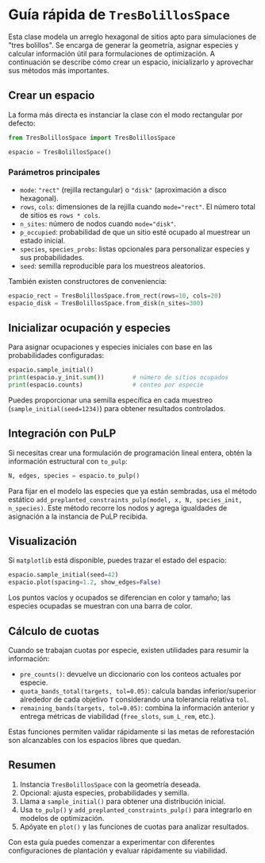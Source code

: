 # Guía rápida de `TresBolillosSpace`

Esta clase modela un arreglo hexagonal de sitios apto para simulaciones de "tres bolillos". Se encarga de generar la geometría, asignar especies y calcular información útil para formulaciones de optimización. A continuación se describe cómo crear un espacio, inicializarlo y aprovechar sus métodos más importantes.

## Crear un espacio

La forma más directa es instanciar la clase con el modo rectangular por defecto:

```python
from TresBolillosSpace import TresBolillosSpace

espacio = TresBolillosSpace()
```

### Parámetros principales

- `mode`: `"rect"` (rejilla rectangular) o `"disk"` (aproximación a disco hexagonal).
- `rows`, `cols`: dimensiones de la rejilla cuando `mode="rect"`. El número total de sitios es `rows * cols`.
- `n_sites`: número de nodos cuando `mode="disk"`.
- `p_occupied`: probabilidad de que un sitio esté ocupado al muestrear un estado inicial.
- `species`, `species_probs`: listas opcionales para personalizar especies y sus probabilidades.
- `seed`: semilla reproducible para los muestreos aleatorios.

También existen constructores de conveniencia:

```python
espacio_rect = TresBolillosSpace.from_rect(rows=10, cols=20)
espacio_disk = TresBolillosSpace.from_disk(n_sites=300)
```

## Inicializar ocupación y especies

Para asignar ocupaciones y especies iniciales con base en las probabilidades configuradas:

```python
espacio.sample_initial()
print(espacio.y_init.sum())        # número de sitios ocupados
print(espacio.counts)              # conteo por especie
```

Puedes proporcionar una semilla específica en cada muestreo (`sample_initial(seed=1234)`) para obtener resultados controlados.

## Integración con PuLP

Si necesitas crear una formulación de programación lineal entera, obtén la información estructural con `to_pulp`:

```python
N, edges, species = espacio.to_pulp()
```

Para fijar en el modelo las especies que ya están sembradas, usa el método estático `add_preplanted_constraints_pulp(model, x, N, species_init, n_species)`. Este método recorre los nodos y agrega igualdades de asignación a la instancia de PuLP recibida.

## Visualización

Si `matplotlib` está disponible, puedes trazar el estado del espacio:

```python
espacio.sample_initial(seed=42)
espacio.plot(spacing=1.2, show_edges=False)
```

Los puntos vacíos y ocupados se diferencian en color y tamaño; las especies ocupadas se muestran con una barra de color.

## Cálculo de cuotas

Cuando se trabajan cuotas por especie, existen utilidades para resumir la información:

- `pre_counts()`: devuelve un diccionario con los conteos actuales por especie.
- `quota_bands_total(targets, tol=0.05)`: calcula bandas inferior/superior alrededor de cada objetivo `T` considerando una tolerancia relativa `tol`.
- `remaining_bands(targets, tol=0.05)`: combina la información anterior y entrega métricas de viabilidad (`free_slots`, `sum_L_rem`, etc.).

Estas funciones permiten validar rápidamente si las metas de reforestación son alcanzables con los espacios libres que quedan.

## Resumen

1. Instancia `TresBolillosSpace` con la geometría deseada.
2. Opcional: ajusta especies, probabilidades y semilla.
3. Llama a `sample_initial()` para obtener una distribución inicial.
4. Usa `to_pulp()` y `add_preplanted_constraints_pulp()` para integrarlo en modelos de optimización.
5. Apóyate en `plot()` y las funciones de cuotas para analizar resultados.

Con esta guía puedes comenzar a experimentar con diferentes configuraciones de plantación y evaluar rápidamente su viabilidad.
